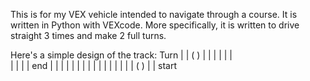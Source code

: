 This is for my VEX vehicle intended to navigate through a course.
It is written in Python with VEXcode.
More specifically, it is written to drive straight 3 times and make 2 full turns.

Here's a simple design of the track:
     Turn
|   | ( ) |   | 
|   |     |   |  
|   |     |   |      end
|   |     |   |     |   | 
|   |     |   |     |   | 
|   |     |   | ( ) |   | 
start                  
